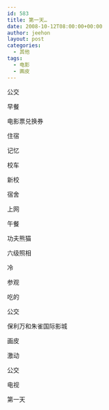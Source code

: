 ```yaml
---
id: 583
title: 第一天…
date: 2008-10-12T08:00:00+00:00
author: jeehon
layout: post
categories:
  - 其他
tags:
  - 电影
  - 画皮
---
```

公交
  
早餐
  
电影票兑换券
  
住宿
  
记忆
  
校车
  
新校
  
宿舍
  
上网
  
午餐
  
功夫熊猫
  
六级照相
  
冷
  
参观
  
吃的
  
公交
  
保利万和朱雀国际影城
  
画皮
  
激动
  
公交
  
电视
  
第一天